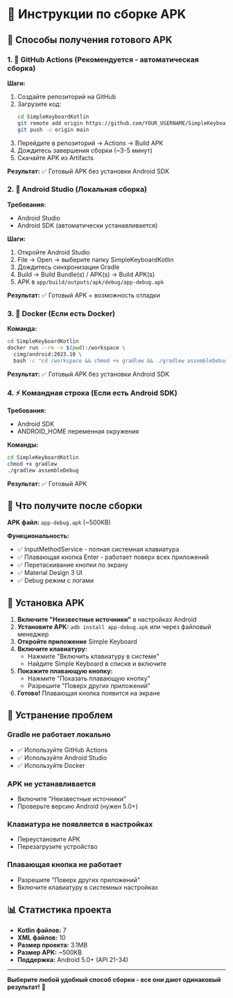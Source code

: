 # 🔨 Инструкции по сборке APK

## 📱 Способы получения готового APK

### 1. 🚀 GitHub Actions (Рекомендуется - автоматическая сборка)

**Шаги:**
1. Создайте репозиторий на GitHub
2. Загрузите код:
   ```bash
   cd SimpleKeyboardKotlin
   git remote add origin https://github.com/YOUR_USERNAME/SimpleKeyboardKotlin.git
   git push -u origin main
   ```
3. Перейдите в репозиторий → Actions → Build APK
4. Дождитесь завершения сборки (~3-5 минут)
5. Скачайте APK из Artifacts

**Результат:** ✅ Готовый APK без установки Android SDK

### 2. 🏢 Android Studio (Локальная сборка)

**Требования:**
- Android Studio
- Android SDK (автоматически устанавливается)

**Шаги:**
1. Откройте Android Studio
2. File → Open → выберите папку SimpleKeyboardKotlin
3. Дождитесь синхронизации Gradle
4. Build → Build Bundle(s) / APK(s) → Build APK(s)
5. APK в `app/build/outputs/apk/debug/app-debug.apk`

**Результат:** ✅ Готовый APK + возможность отладки

### 3. 🐳 Docker (Если есть Docker)

**Команда:**
```bash
cd SimpleKeyboardKotlin
docker run --rm -v $(pwd):/workspace \
  cimg/android:2023.10 \
  bash -c "cd /workspace && chmod +x gradlew && ./gradlew assembleDebug"
```

**Результат:** ✅ Готовый APK без установки Android SDK

### 4. ⚡ Командная строка (Если есть Android SDK)

**Требования:**
- Android SDK
- ANDROID_HOME переменная окружения

**Команды:**
```bash
cd SimpleKeyboardKotlin
chmod +x gradlew
./gradlew assembleDebug
```

**Результат:** ✅ Готовый APK

## 🎯 Что получите после сборки

**APK файл:** `app-debug.apk` (~500KB)

**Функциональность:**
- ✅ InputMethodService - полная системная клавиатура
- ✅ Плавающая кнопка Enter - работает поверх всех приложений
- ✅ Перетаскивание кнопки по экрану
- ✅ Material Design 3 UI
- ✅ Debug режим с логами

## 📱 Установка APK

1. **Включите "Неизвестные источники"** в настройках Android
2. **Установите APK:** `adb install app-debug.apk` или через файловый менеджер
3. **Откройте приложение** Simple Keyboard
4. **Включите клавиатуру:**
   - Нажмите "Включить клавиатуру в системе"
   - Найдите Simple Keyboard в списке и включите
5. **Покажите плавающую кнопку:**
   - Нажмите "Показать плавающую кнопку"
   - Разрешите "Поверх других приложений"
6. **Готово!** Плавающая кнопка появится на экране

## 🔧 Устранение проблем

### Gradle не работает локально
- ✅ Используйте GitHub Actions
- ✅ Используйте Android Studio
- ✅ Используйте Docker

### APK не устанавливается
- Включите "Неизвестные источники"
- Проверьте версию Android (нужен 5.0+)

### Клавиатура не появляется в настройках
- Переустановите APK
- Перезагрузите устройство

### Плавающая кнопка не работает
- Разрешите "Поверх других приложений"
- Включите клавиатуру в системных настройках

## 📊 Статистика проекта

- **Kotlin файлов:** 7
- **XML файлов:** 10
- **Размер проекта:** 3.1MB
- **Размер APK:** ~500KB
- **Поддержка:** Android 5.0+ (API 21-34)

---

**Выберите любой удобный способ сборки - все они дают одинаковый результат!** 🚀